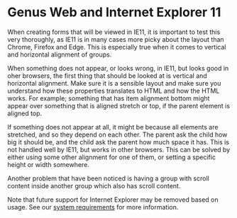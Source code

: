 # Genus Web and Internet Explorer 11

When creating forms that will be viewed in IE11, it is important to test this very thoroughly, as IE11 is in many cases more picky about the layout than Chrome, Firefox and Edge. This is especially true when it comes to vertical and horizontal alignment of groups. 

When something does not appear, or looks wrong, in IE11, but looks good in oher browsers, the first thing that should be looked at is vertical and horizontal alignment. Make sure it is a sensible layout and make sure you understand how these properties translates to HTML and how the HTML works. For example; something that has item alignment bottom might appear over something that is aligned stretch or top, if the parent element is aligned top. 

If something does not appear at all, it might be because all elements are stretched, and so they depend on each other. The parent ask the child how big it should be, and the child ask the parent how much space it has. This is not handled well by IE11, but works in other browsers. This can be solved by either using some other alignment for one of them, or setting a specific height or width somewhere. 

Another problem that have been noticed is having a group with scroll content inside another group which also has scroll content.

Note that future support for Internet Explorer may be removed based on usage. See our [system requirements](../installation-and-configuration/system-requirements.md) for more information.
